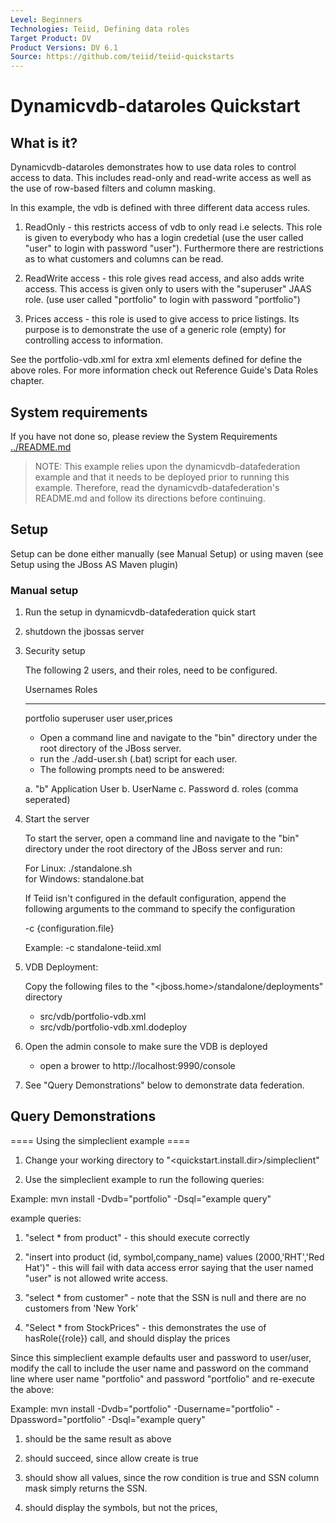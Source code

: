 ```yaml
---
Level: Beginners
Technologies: Teiid, Defining data roles
Target Product: DV
Product Versions: DV 6.1
Source: https://github.com/teiid/teiid-quickstarts
---
```


Dynamicvdb-dataroles Quickstart
================================

## What is it?

Dynamicvdb-dataroles demonstrates how to use data roles to control access to data.  This
includes read-only and read-write access as well as the use of row-based filters and column masking.

In this example, the vdb is defined with three different data access rules. 

1) ReadOnly - this restricts access of vdb to only read i.e selects. This role is given to everybody who has a login 
credetial (use the user called "user" to login with password "user").  Furthermore there are restrictions as to what
customers and columns can be read.

2) ReadWrite access - this role gives read access, and also adds write access. This access is given only
to users with the "superuser" JAAS role. (use user called "portfolio" to login with password "portfolio")

3) Prices access - this role is used to give access to price listings.  Its purpose is to demonstrate the use of a
generic role (empty) for controlling access to information.

See the portfolio-vdb.xml for extra xml elements defined for define the above roles. For more information check out
Reference Guide's Data Roles chapter.

## System requirements

If you have not done so, please review the System Requirements [../README.md](../README.md)

> NOTE: This example relies upon the dynamicvdb-datafederation example and that it needs to be deployed prior to running this example. Therefore, read the dynamicvdb-datafederation's README.md and follow its directions before continuing.

## Setup

Setup can be done either manually (see Manual Setup) or using maven (see Setup using the JBoss AS Maven plugin) 

### Manual setup

1) Run the setup in dynamicvdb-datafederation quick start

2) shutdown the jbossas server

3) Security setup

	The following 2 users, and their roles, need to be configured.
		
	Usernames   Roles
	----------	-----
	portfolio	superuser
	user		user,prices
	
	
	-  Open a command line and navigate to the "bin" directory under the root directory of the JBoss server.
	-  run the ./add-user.sh (.bat) script for each user.
	-  The following prompts need to be answered:
	
	a.  "b"  Application User
	b.  UserName
	c.  Password
	d.  roles (comma seperated)


4)  Start the server

	To start the server, open a command line and navigate to the "bin" directory under the root directory of the JBoss server and run:
	
	For Linux:   ./standalone.sh	
	for Windows: standalone.bat

	If Teiid isn't configured in the default configuration, append the following arguments to the command to specify the configuration
		
	-c {configuration.file}  
	
	Example: -c standalone-teiid.xml 

5) VDB Deployment:

    Copy the following files to the "<jboss.home>/standalone/deployments" directory

     * src/vdb/portfolio-vdb.xml
     * src/vdb/portfolio-vdb.xml.dodeploy


6)  Open the admin console to make sure the VDB is deployed

	*  open a brower to http://localhost:9990/console 	

7)  See "Query Demonstrations" below to demonstrate data federation.

## Query Demonstrations

==== Using the simpleclient example ====

1. Change your working directory to "&lt;quickstart.install.dir&gt;/simpleclient"

2. Use the simpleclient example to run the following queries:

Example:   mvn install -Dvdb="portfolio" -Dsql="example query"

example queries:

1.	"select * from product" - this should execute correctly

2.	"insert into product (id, symbol,company_name) values (2000,'RHT','Red Hat')" - this will fail with data access error saying 
    that the user named "user" is not allowed write access.
    
3.	"select * from customer" - note that the SSN is null and there are no customers from 'New York'

4.  "Select * from StockPrices" -  this demonstrates the use of hasRole({role}) call, and should display the prices
    
Since this simpleclient example defaults user and password to user/user, modify the call to include the user name and password on the command line 
where user name "portfolio" and password "portfolio" and re-execute the above:

Example:   mvn install -Dvdb="portfolio" -Dusername="portfolio" -Dpassword="portfolio" -Dsql="example query"

1.	should be the same result as above

2.	should succeed, since allow create is true

3.	should show all values, since the row condition is true and SSN column mask simply returns the SSN.

4.  should display the symbols, but not the prices,

